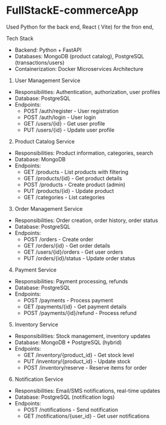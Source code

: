 # FullStackE-commerceApp
Used Python for the back end, React ( Vite) for the fron end, 


Tech Stack
- Backend: Python + FastAPI
- Databases: MongoDB (product catalog), PostgreSQL (transactions/users)
- Containerization: Docker
Microservices Architecture
1. User Management Service
- Responsibilities: Authentication, authorization, user profiles
- Database: PostgreSQL
- Endpoints:
   - POST /auth/register - User registration
   - POST /auth/login - User login
   - GET /users/{id} - Get user profile
   - PUT /users/{id} - Update user profile
2. Product Catalog Service
- Responsibilities: Product information, categories, search
- Database: MongoDB
- Endpoints:
   - GET /products - List products with filtering
   - GET /products/{id} - Get product details
   - POST /products - Create product (admin)
   - PUT /products/{id} - Update product
   - GET /categories - List categories
3. Order Management Service
- Responsibilities: Order creation, order history, order status
- Database: PostgreSQL
- Endpoints:
   - POST /orders - Create order
   - GET /orders/{id} - Get order details
   - GET /users/{id}/orders - Get user orders
   - PUT /orders/{id}/status - Update order status
4. Payment Service
- Responsibilities: Payment processing, refunds
- Database: PostgreSQL
- Endpoints:
   - POST /payments - Process payment
   - GET /payments/{id} - Get payment details
   - POST /payments/{id}/refund - Process refund
5. Inventory Service
- Responsibilities: Stock management, inventory updates
- Database: MongoDB + PostgreSQL (hybrid)
- Endpoints:
   - GET /inventory/{product_id} - Get stock level
   - PUT /inventory/{product_id} - Update stock
   - POST /inventory/reserve - Reserve items for order
6. Notification Service
- Responsibilities: Email/SMS notifications, real-time updates
- Database: PostgreSQL (notification logs)
- Endpoints:
   - POST /notifications - Send notification
   - GET /notifications/{user_id} - Get user notifications
